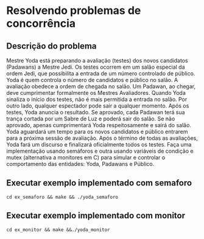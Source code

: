 # Resolvendo problemas de concorrência
## Descrição do problema
Mestre Yoda está preparando a avaliação (testes) dos novos candidatos (Padawans) a Mestre Jedi. Os testes
ocorrem em um salão especial da ordem Jedi, que possibilita a entrada de um número controlado de público.
Yoda é quem controla o número de candidatos e público no salão. A avaliação obedece a ordem de chegada
no salão. Um Padawan, ao chegar, deve cumprimentar formalmente os Mestres Avaliadores. Quando Yoda
sinaliza o início dos testes, não é mais permitida a entrada no salão. Por outro lado, qualquer espectador
pode sair a qualquer momento. Após os testes, Yoda anuncia o resultado. Se aprovado, cada Padawan terá
sua trança cortada por um Sabre de Luz e poderá sair do salão. Se não aprovado, apenas cumprimentará
Yoda respeitosamente e sairá do salão. Yoda aguardará um tempo para os novos candidatos e público
entrarem para a próxima sessão de avaliação. Após o término de todas as avaliações, Yoda fará um discurso
e finalizará oficialmente todos os testes. Faça uma implementação usando semáforos e outra usando
variáveis de condição e mutex (alternativa a monitores em C) para simular e controlar o comportamento das
entidades: Yoda, Padawans e Público.

## Executar exemplo implementado com semaforo
```shell
cd ex_semaforo && make && ./yoda_semaforo
```
## Executar exemplo implementado com monitor
```shell
cd ex_monitor && make &&./yoda_monitor
```
